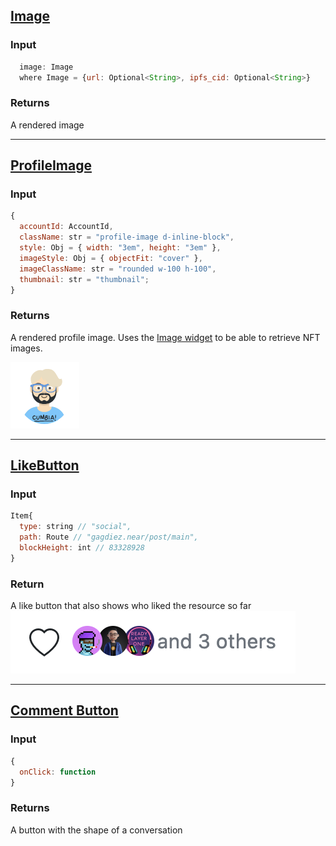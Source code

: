 ## [Image](https://near.social/#/mob.near/widget/WidgetSource?src=mob.near/widget/Image)

### Input
```js
  image: Image
  where Image = {url: Optional<String>, ipfs_cid: Optional<String>}
```

### Returns
A rendered image

---

## [ProfileImage](https://near.social/#/mob.near/widget/WidgetSource?src=mob.near/widget/ProfileImage)

### Input
```js
{
  accountId: AccountId,
  className: str = "profile-image d-inline-block",
  style: Obj = { width: "3em", height: "3em" },
  imageStyle: Obj = { objectFit: "cover" },
  imageClassName: str = "rounded w-100 h-100",
  thumbnail: str = "thumbnail";
}
```

### Returns
A rendered profile image. Uses the [Image widget](https://near.social/#/mob.near/widget/WidgetSource?src=mob.near/widget/Image) to be able to retrieve NFT images.

![](./imgs/profile-image.png)

---

## [LikeButton](https://near.social/#/mob.near/widget/WidgetSource?src=mob.near/widget/LikeButton)

### Input
```js
Item{
  type: string // "social",
  path: Route // "gagdiez.near/post/main",
  blockHeight: int // 83328928
}
```

### Return
A like button that also shows who liked the resource so far
![](/imgs/like.png)

---

## [Comment Button](https://near.social/#/mob.near/widget/WidgetSource?src=mob.near/widget/CommentButton)

### Input
```js
{
  onClick: function
}
```

### Returns
A button with the shape of a conversation